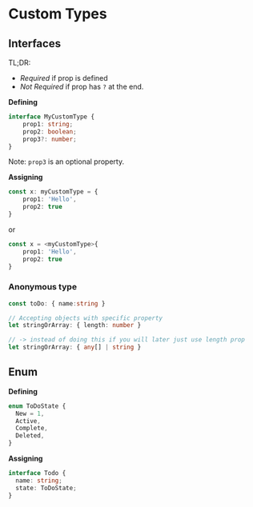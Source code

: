 # Custom Types

## Interfaces

TL;DR:

- _Required_ if prop is defined
- _Not Required_ if prop has `?` at the end.

**Defining**

```TypeScript
interface MyCustomType {
    prop1: string;
    prop2: boolean;
    prop3?: number;
}
```

Note: `prop3` is an optional property.

**Assigning**

```TypeScript
const x: myCustomType = {
    prop1: 'Hello',
    prop2: true
}
```

or

```TypeScript
const x = <myCustomType>{
    prop1: 'Hello',
    prop2: true
}
```

### Anonymous type

```TypeScript
const toDo: { name:string }

// Accepting objects with specific property
let stringOrArray: { length: number }

// -> instead of doing this if you will later just use length prop
let stringOrArray: { any[] | string }
```

## Enum

**Defining**

```TypeScript
enum ToDoState {
  New = 1,
  Active,
  Complete,
  Deleted,
}
```

**Assigning**

```TypeScript
interface Todo {
  name: string;
  state: ToDoState;
}
```
